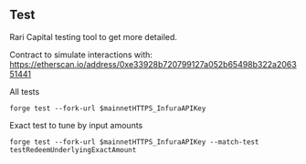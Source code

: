 ## Test

Rari Capital testing tool to get more detailed.

Contract to simulate interactions with:
https://etherscan.io/address/0xe33928b720799127a052b65498b322a206351441

All tests
```
forge test --fork-url $mainnetHTTPS_InfuraAPIKey 
```
Exact test to tune by input amounts
```
forge test --fork-url $mainnetHTTPS_InfuraAPIKey --match-test testRedeemUnderlyingExactAmount
```